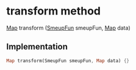 


# transform method








[Map](https://api.flutter.dev/flutter/dart-core/Map-class.html) transform
([SmeupFun](../../smeup_models_smeup_fun/SmeupFun-class.md) smeupFun, [Map](https://api.flutter.dev/flutter/dart-core/Map-class.html) data)








## Implementation

```dart
Map transform(SmeupFun smeupFun, Map data) {}
```







